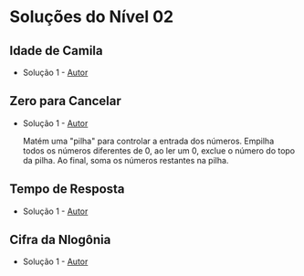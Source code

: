 # Soluções do Nível 02

## Idade de Camila
- Solução 1 - [Autor]() <Insira o link para o seu github nos parenteses>

<Se possivel insira uma breve explicacao da solucao>

## Zero para Cancelar
- Solução 1 - [Autor](https://github.com/PauloVLB) <Insira o link para o seu github nos parenteses>
    
    Matém uma "pilha" para controlar a entrada dos números. Empilha todos os números diferentes de 0, ao ler um 0, exclue o número do topo da pilha. Ao final, soma os números restantes na pilha.

## Tempo de Resposta
- Solução 1 - [Autor]() <Insira o link para o seu github nos parenteses>

<Se possivel insira uma breve explicacao da solucao>

## Cifra da Nlogônia
- Solução 1 - [Autor]() <Insira o link para o seu github nos parenteses>

<Se possivel insira uma breve explicacao da solucao>